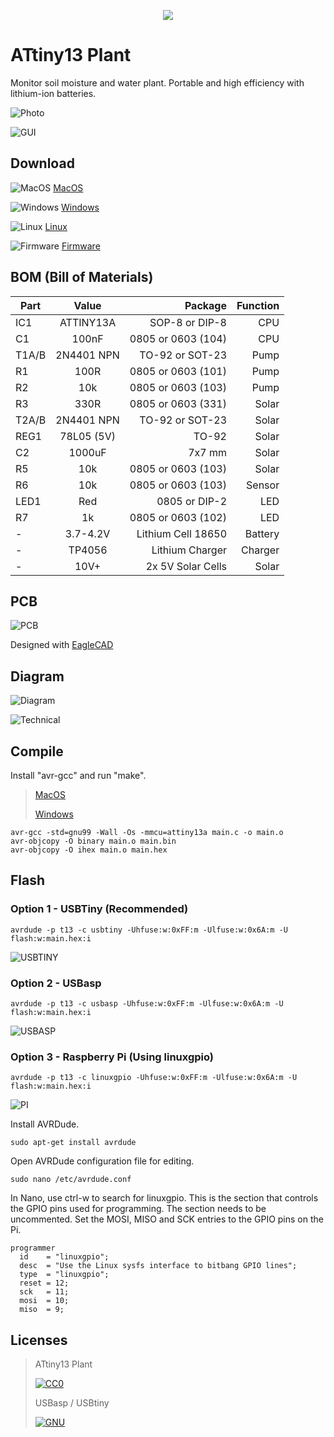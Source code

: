 <p align="center"><img src="img/icon.png?raw=true"></p>

# ATtiny13 Plant

Monitor soil moisture and water plant. Portable and high efficiency with lithium-ion batteries.

![Photo](img/photo.jpg?raw=true)

![GUI](gui/Interface.png?raw=true)

## Download

![MacOS](img/mac.png?raw=true) [MacOS](../../releases/download/1.0/ATtiny13-Plant.dmg)

![Windows](img/win.png?raw=true) [Windows](../../releases/download/1.0/ATtiny13-Plant.zip)

![Linux](img/linux.png?raw=true) [Linux](../../releases/download/1.0/ATtiny13-Plant.tgz)

![Firmware](img/chip.png?raw=true) [Firmware](../../releases/download/1.0/ATtiny13-Plant-Firmware.zip)

## BOM (Bill of Materials)

| Part  | Value      | Package             | Function |
| ----- |:----------:| -------------------:|---------:|
| IC1   | ATTINY13A  | SOP-8 or DIP-8      | CPU      |
| C1    | 100nF      | 0805 or 0603 (104)  | CPU      |
| T1A/B | 2N4401 NPN | TO-92 or SOT-23     | Pump     |
| R1    | 100R       | 0805 or 0603 (101)  | Pump     |
| R2    | 10k        | 0805 or 0603 (103)  | Pump     |
| R3    | 330R       | 0805 or 0603 (331)  | Solar    |
| T2A/B | 2N4401 NPN | TO-92 or SOT-23     | Solar    |
| REG1  | 78L05 (5V) | TO-92               | Solar    |
| C2    | 1000uF     | 7x7 mm              | Solar    |
| R5    | 10k        | 0805 or 0603 (103)  | Solar    |
| R6    | 10k        | 0805 or 0603 (103)  | Sensor   |
| LED1  | Red        | 0805 or DIP-2       | LED      |
| R7    | 1k         | 0805 or 0603 (102)  | LED      |
| -     | 3.7-4.2V   | Lithium Cell 18650  | Battery  |
| -     | TP4056     | Lithium Charger     | Charger  |
| -     | 10V+       | 2x 5V Solar Cells   | Solar    |

## PCB

![PCB](img/pcb.png?raw=true)

Designed with [EagleCAD](https://www.autodesk.com/products/eagle/free-download)

## Diagram

![Diagram](img/diagram.png?raw=true)

![Technical](img/technical.png?raw=true)

## Compile

Install "avr-gcc" and run "make".

> [MacOS](https://ww1.microchip.com/downloads/en/DeviceDoc/avr8-gnu-toolchain-osx-3.6.2.503-darwin.any.x86_64.tar.gz)
>
> [Windows](https://ww1.microchip.com/downloads/en/DeviceDoc/avr8-gnu-toolchain-3.6.2.1759-win32.any.x86.zip)

```
avr-gcc -std=gnu99 -Wall -Os -mmcu=attiny13a main.c -o main.o
avr-objcopy -O binary main.o main.bin
avr-objcopy -O ihex main.o main.hex
```

## Flash

### Option 1 - USBTiny (Recommended)
```
avrdude -p t13 -c usbtiny -Uhfuse:w:0xFF:m -Ulfuse:w:0x6A:m -U flash:w:main.hex:i
```

![USBTINY](img/attiny_programmer_usbtiny.png?raw=true)

### Option 2 - USBasp
```
avrdude -p t13 -c usbasp -Uhfuse:w:0xFF:m -Ulfuse:w:0x6A:m -U flash:w:main.hex:i
```

![USBASP](img/attiny_programmer_usbasp.png?raw=true)

### Option 3 - Raspberry Pi (Using linuxgpio)
```
avrdude -p t13 -c linuxgpio -Uhfuse:w:0xFF:m -Ulfuse:w:0x6A:m -U flash:w:main.hex:i
```

![PI](img/attiny_programmer_pi.png?raw=true)

Install AVRDude.
```
sudo apt-get install avrdude
```
Open AVRDude configuration file for editing.
```
sudo nano /etc/avrdude.conf
```
In Nano, use ctrl-w to search for linuxgpio. This is the section that controls the GPIO pins used for programming. The section needs to be uncommented. Set the MOSI, MISO and SCK entries to the GPIO pins on the Pi.
```
programmer
  id    = "linuxgpio";
  desc  = "Use the Linux sysfs interface to bitbang GPIO lines";
  type  = "linuxgpio";
  reset = 12;
  sck   = 11;
  mosi  = 10;
  miso  = 9;
```

## Licenses

> ATtiny13 Plant
>
> [![CC0](http://i.creativecommons.org/l/zero/1.0/88x31.png)](https://creativecommons.org/publicdomain/zero/1.0/)
>
> USBasp / USBtiny
>
> [![GNU](https://upload.wikimedia.org/wikipedia/commons/thumb/2/22/Heckert_GNU_white.svg/38px-Heckert_GNU_white.svg.png)](https://www.gnu.org/licenses/)